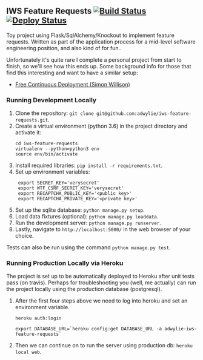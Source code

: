 ## IWS Feature Requests [![Build Status](https://travis-ci.org/adwylie/iws-feature-requests.svg?branch=master)](https://travis-ci.org/adwylie/iws-feature-requests) [![Deploy Status](https://heroku-badge.herokuapp.com/?app=adwylie-iws-feature-requests&style=flat&svg=1)](https://adwylie-iws-feature-requests.herokuapp.com/)

Toy project using Flask/SqlAlchemy/Knockout to implement feature requests. Written as part of the application process for a mid-level software engineering position, and also kind of for fun..

Unfortunately it's quite rare I complete a personal project from start to finish, so we'll see how this ends up. Some background info for those that find this interesting and want to have a similar setup:
* [Free Continuous Deployment (Simon Willison)](https://simonwillison.net/2017/Oct/17/free-continuous-deployment/)

### Running Development Locally

1. Clone the repository: `git clone git@github.com:adwylie/iws-feature-requests.git`.
2. Create a virtual environment (python 3.6) in the project directory and activate it:
    ```
    cd iws-feature-requests
    virtualenv --python=python3 env
    source env/bin/activate
    ```
3. Install required libraries: `pip install -r requirements.txt`.
4. Set up environment variables:
   ```
    export SECRET_KEY='verysecret'
    export WTF_CSRF_SECRET_KEY='verysecret'
    export RECAPTCHA_PUBLIC_KEY='<public key>'
    export RECAPTCHA_PRIVATE_KEY='<private key>'
   ```
5. Set up the sqlite database: `python manage.py setup`.
6. Load data fixtures (optional): `python manage.py loaddata`.
7. Run the development server: `python manage.py runserver`.
8. Lastly, navigate to `http://localhost:5000/` in the web browser of your choice.

Tests can also be run using the command `python manage.py test`.

### Running Production Locally via Heroku

The project is set up to be automatically deployed to Heroku after unit tests pass (on travis). Perhaps for troubleshooting you (well, me actually) can run the project locally using the production database (postgresql).

1. After the first four steps above we need to log into heroku and set an environment variable.
    ```
    heroku auth:login

    export DATABASE_URL=`heroku config:get DATABASE_URL -a adwylie-iws-feature-requests`
    ```
2. Then we can continue on to run the server using production db: `heroku local web`.
